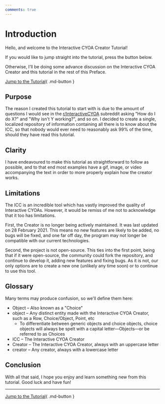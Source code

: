 ```yaml
---
comments: true
---
```


# Introduction
Hello, and welcome to the Interactive CYOA Creator Tutorial!

If you would like to jump straight into the tutorial, press the button below.

Otherwise, I'll be doing some advance discussion on the Interactive CYOA
Creator and this tutorial in the rest of this Preface.

[Jump to the Tutorial]{ .md-button }

## Purpose
The reason I created this tutorial to start with is due to the amount of
questions I would see in the [r/InteractiveCYOA] subreddit asking "How do I do
X?" and "Why isn't Y working?", and so on. I decided to create a single,
localized repository of information containing all there is to know about the
ICC, so that nobody would ever need to reasonably ask 99% of the time, should
they have read this tutorial.

## Clarity
I have endeavoured to make this tutorial as straightforward to follow as
possible, and to that end most examples have a gif, image, or video
accompanying the text in order to more properly explain how the creator
works.

<!-- ##Sharing -->

## Limitations
The ICC is an incredible tool which has vastly improved the quality of
Interactive CYOAs. However, it would be remiss of me not to acknowledge that it
too has limitations.

First, the Creator is no longer being actively maintained. It was last updated
on 28 February 2021. This means no new features are likely to be added, no bugs
will be fixed, and one far off day, the program may not longer be compatible
with our current technologies.

Second, the project is not open-source. This ties into the first point, being
that if it were open-source, the community could fork the repository, and
continue to develop it, adding new features and fixing bugs. As it is not, our
only options are to create a new one (unlikely any time soon) or to continue to
use this tool.

## Glossary
Many terms may produce confusion, so we'll define them here:

* Object – Also known as a "Choice"
* object – Any distinct entity made with the Interactive CYOA Creator, such as
a Row, Choice/Object, Point, etc
    * To differentiate between generic objects and choice objects, choice
    objects will always be spelt with a capital letter—Objects—or be referred
    to as Choices
* ICC – The Interactive CYOA Creator
* Creator – The Interactive CYOA Creator, always with an uppercase letter
* creator – Any creator, always with a lowercase letter

## Conclusion
With all that said, I hope you enjoy and learn something new from this
tutorial. Good luck and have fun!

---

[Jump to the Tutorial]{ .md-button }

<!-- URLs -->
[Jump to the Tutorial]: ../basics/
[r/InteractiveCYOA]: https://www.reddit.com/r/InteractiveCYOA